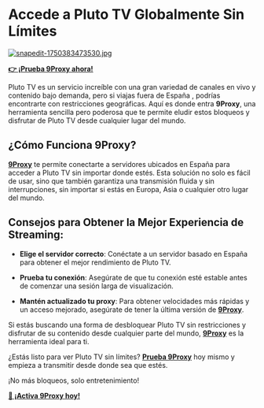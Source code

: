 # Accede a Pluto TV Globalmente Sin Límites 

[![snapedit-1750383473530.jpg](https://i.postimg.cc/DwLQVSKJ/snapedit-1750383473530.jpg)](https://postimg.cc/ZWYvpKn4)

**[👉 ¡Prueba 9Proxy ahora!](https://9proxy.com/pricing?utm_source=Web2.0&utm_medium=Github&utm_id=sophie89)**

Pluto TV es un servicio increíble con una gran variedad de canales en vivo y contenido bajo demanda, pero si viajas fuera de España , podrías encontrarte con restricciones geográficas. Aquí es donde entra **9Proxy**, una herramienta sencilla pero poderosa que te permite eludir estos bloqueos y disfrutar de Pluto TV desde cualquier lugar del mundo.

## ¿Cómo Funciona 9Proxy?

**[9Proxy](https://9proxy.com/?utm_source=Web2.0&utm_medium=Github&utm_id=sophie89)** te permite conectarte a servidores ubicados en España  para acceder a Pluto TV sin importar donde estés. Esta solución no solo es fácil de usar, sino que también garantiza una transmisión fluida y sin interrupciones, sin importar si estás en Europa, Asia o cualquier otro lugar del mundo.

## Consejos para Obtener la Mejor Experiencia de Streaming:

- **Elige el servidor correcto**: Conéctate a un servidor basado en España  para obtener el mejor rendimiento de Pluto TV.
  
- **Prueba tu conexión**: Asegúrate de que tu conexión esté estable antes de comenzar una sesión larga de visualización.

- **Mantén actualizado tu proxy**: Para obtener velocidades más rápidas y un acceso mejorado, asegúrate de tener la última versión de **[9Proxy](https://9proxy.com/?utm_source=Web2.0&utm_medium=Github&utm_id=sophie89)**.

Si estás buscando una forma de desbloquear Pluto TV sin restricciones y disfrutar de su contenido desde cualquier parte del mundo, **[9Proxy](https://9proxy.com/?utm_source=Web2.0&utm_medium=Github&utm_id=sophie89)** es la herramienta ideal para ti.

¿Estás listo para ver Pluto TV sin límites? 
**[Prueba 9Proxy](https://9proxy.com/pricing?utm_source=Web2.0&utm_medium=Github&utm_id=sophie89)** hoy mismo y empieza a transmitir desde donde sea que estés. 

¡No más bloqueos, solo entretenimiento!

**[🎯 ¡Activa 9Proxy hoy!](https://9proxy.com/?utm_source=Web2.0&utm_medium=Github&utm_id=sophie89)**
